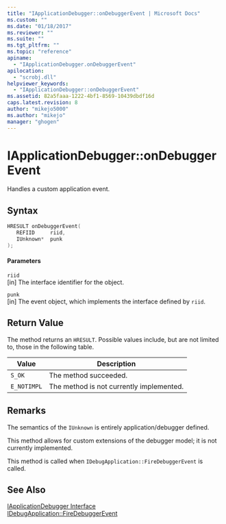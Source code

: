 ```yaml
---
title: "IApplicationDebugger::onDebuggerEvent | Microsoft Docs"
ms.custom: ""
ms.date: "01/18/2017"
ms.reviewer: ""
ms.suite: ""
ms.tgt_pltfrm: ""
ms.topic: "reference"
apiname: 
  - "IApplicationDebugger.onDebuggerEvent"
apilocation: 
  - "scrobj.dll"
helpviewer_keywords: 
  - "IApplicationDebugger::onDebuggerEvent"
ms.assetid: 82a5faaa-1222-4bf1-8569-10439dbdf16d
caps.latest.revision: 8
author: "mikejo5000"
ms.author: "mikejo"
manager: "ghogen"
---
```

# IApplicationDebugger::onDebuggerEvent
Handles a custom application event.  
  
## Syntax  
  
```cpp
HRESULT onDebuggerEvent(  
   REFIID     riid,  
   IUnknown*  punk  
);  
```  
  
#### Parameters  
 `riid`  
 [in] The interface identifier for the object.  
  
 `punk`  
 [in] The event object, which implements the interface defined by `riid`.  
  
## Return Value  
 The method returns an `HRESULT`. Possible values include, but are not limited to, those in the following table.  
  
|Value|Description|  
|-----------|-----------------|  
|`S_OK`|The method succeeded.|  
|`E_NOTIMPL`|The method is not currently implemented.|  
  
## Remarks  
 The semantics of the `IUnknown` is entirely application/debugger defined.  
  
 This method allows for custom extensions of the debugger model; it is not currently implemented.  
  
 This method is called when `IDebugApplication::FireDebuggerEvent` is called.  
  
## See Also  
 [IApplicationDebugger Interface](../../winscript/reference/iapplicationdebugger-interface.md)   
 [IDebugApplication::FireDebuggerEvent](../../winscript/reference/idebugapplication-firedebuggerevent.md)
